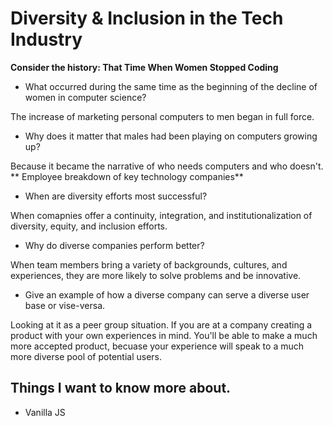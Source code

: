# Diversity & Inclusion in the Tech Industry

**Consider the history: That Time When Women Stopped Coding**

- What occurred during the same time as the beginning of the decline of women in computer science?

The increase of marketing personal computers to men began in full force.
- Why does it matter that males had been playing on computers growing up?

Because it became the narrative of who needs computers and who doesn't.
** Employee breakdown of key technology companies**

- When are diversity efforts most successful?

When comapnies offer a continuity, integration, and institutionalization of diversity, equity, and inclusion efforts.
- Why do diverse companies perform better?

 When team members bring a variety of backgrounds, cultures, and experiences, they are more likely to solve problems and be innovative.
- Give an example of how a diverse company can serve a diverse user base or vise-versa.

Looking at it as a peer group situation. If you are at a company creating a product with your own experiences in mind. You'll be able to make a much more accepted product, becuase your experience will speak to a much more diverse pool of potential users.
## Things I want to know more about.

- Vanilla JS
